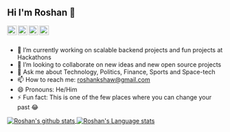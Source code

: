 ## Hi I'm Roshan 👋
<a href="https://twitter.com/roshankshaw">
  <img align="left" alt="Roshan's Twitter" width="22px" src="https://www.flaticon.com/svg/static/icons/svg/174/174876.svg" />
</a>
<a href="https://www.linkedin.com/in/roshankshaw/">
  <img align="left" alt="Roshan's Linkdein" width="22px" src="https://www.flaticon.com/svg/static/icons/svg/174/174857.svg" />
</a>
<a href="https://github.com/roshankshaw">
  <img align="left" alt="Roshan's Github" width="22px" src="https://github.com/fluidicon.png" />
</a>
<a href="https://instagram.com/roshan.k.shaw/">
  <img align="left" alt="Roshan's Instagram" width="22px" src="https://www.flaticon.com/svg/static/icons/svg/174/174855.svg" />
</a>

<br/>
<br/>

- 🔭 I’m currently working on scalable backend projects and fun projects at Hackathons <!-- - 🌱 I’m currently learning React.js-->
- 👯 I’m looking to collaborate on new ideas and new open source projects
- 💬 Ask me about Technology, Politics, Finance, Sports and Space-tech
- 📫 How to reach me: <a style="color:#02ccff" href="mailto:roshankshaw@gmail.com">roshankshaw@gmail.com</a>
- 😄 Pronouns: He/Him
- ⚡ Fun fact: This is one of the few places where you can change your past :joy:


<a href="https://github.com/roshankshaw">
 <img align="center" src="https://github-readme-stats.vercel.app/api?username=roshankshaw&show_icons=true&theme=tokyonight&count_private=true" alt="Roshan's github stats"/>
</a>

<a href="https://github.com/roshankshaw">
 <img align="center" src="https://github-readme-stats.vercel.app/api/top-langs/?username=roshankshaw&show_icons=true&theme=tokyonight&count_private=true&hide=jupyter%20notebook" alt="Roshan's Language stats"/>
</a>
